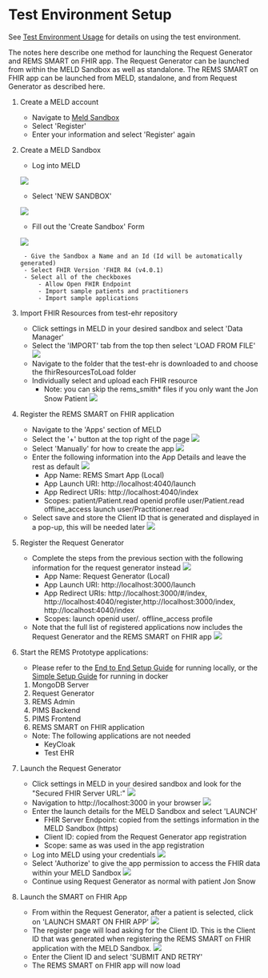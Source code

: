 # Test Environment Setup

See [Test Environment Usage](TestEnvironmentUsage.md) for details on using the test environment.

The notes here describe one method for launching the Request Generator and REMS SMART on FHIR app. The Request Generator can be launched from within the MELD Sandbox as well as standalone. The REMS SMART on FHIR app can be launched from MELD, standalone, and from Request Generator as described here.

1. Create a MELD account
    - Navigate to [Meld Sandbox](https://meld.interop.community)
    - Select 'Register'
    - Enter your information and select 'Register' again
1. Create a MELD Sandbox

    - Log into MELD

    ![](./test-environment-images/meld_login.png)

    - Select 'NEW SANDBOX'

    ![](./test-environment-images/meld_sandboxes.png)

    - Fill out the 'Create Sandbox' Form

    ![](./test-environment-images/meld_create_sandbox.png)

        - Give the Sandbox a Name and an Id (Id will be automatically generated)
        - Select FHIR Version 'FHIR R4 (v4.0.1)
        - Select all of the checkboxes
            - Allow Open FHIR Endpoint
            - Import sample patients and practitioners
            - Import sample applications
1. Import FHIR Resources from test-ehr repository
    - Click settings in MELD in your desired sandbox and select 'Data Manager'
    - Select the 'IMPORT' tab from the top then select 'LOAD FROM FILE'
    ![](./test-environment-images/meld_import_resource.png)
    - Navigate to the folder that the test-ehr is downloaded to and choose the fhirResourcesToLoad folder
    - Individually select and upload each FHIR resource
        - Note: you can skip the rems_smith* files if you only want the Jon Snow Patient
    ![](./test-environment-images/meld_import_resource_done.png)
1. Register the REMS SMART on FHIR application
    - Navigate to the 'Apps' section of MELD
    - Select the '+' button at the top right of the page
    ![](./test-environment-images/meld_apps_1.png)
    - Select 'Manually' for how to create the app
    ![](./test-environment-images/meld_app_creation.png)
    - Enter the following information into the App Details and leave the rest as default
    ![](./test-environment-images/meld_smart_app_entry.png)
        - App Name: REMS Smart App (Local)
        - App Launch URI: http://localhost:4040/launch
        - App Redirect URIs: http://localhost:4040/index
        - Scopes: patient/Patient.read openid profile user/Patient.read offline_access launch user/Practitioner.read
    - Select save and store the Client ID that is generated and displayed in a pop-up, this will be needed later
    ![](./test-environment-images/meld_smart_app_registered.png)
1. Register the Request Generator
    - Complete the steps from the previous section with the following information for the request generator instead
    ![](./test-environment-images/meld_request_generator_entry.png)
        - App Name: Request Generator (Local)
        - App Launch URI: http://localhost:3000/launch
        - App Redirect URIs: http://localhost:3000/#/index, http://localhost:4040/register,http://localhost:3000/index, http://localhost:4040/index
        - Scopes: launch openid user/*.* offline_access profile
    - Note that the full list of registered applications now includes the Request Generator and the REMS SMART on FHIR app
    ![](./test-environment-images/meld_apps_2.png)
1. Start the REMS Prototype applications:
    - Please refer to the [End to End Setup Guide](EndToEndSetupGuide.md) for running locally, or the [Simple Setup Guide](SimpleSetupGuide.md) for running in docker
    1. MongoDB Server
    1. Request Generator
    1. REMS Admin
    1. PIMS Backend
    1. PIMS Frontend
    1. REMS SMART on FHIR application
    - Note: The following applications are not needed
        - KeyCloak
        - Test EHR
1. Launch the Request Generator
    - Click settings in MELD in your desired sandbox and look for the "Secured FHIR Server URL:"
    ![](./test-environment-images/meld_sandbox_settings.png)
    - Navigation to http://localhost:3000 in your browser
    ![](./test-environment-images/request_generator_launch.png)
    - Enter the launch details for the MELD Sandbox and select 'LAUNCH'
        - FHIR Server Endpoint: copied from the settings information in the MELD Sandbox (https)
        - Client ID: copied from the Request Generator app registration
        - Scope: same as was used in the app registration
    - Log into MELD using your credentials
    ![](./test-environment-images/meld_login.png)
    - Select 'Authorize' to give the app permission to access the FHIR data within your MELD Sandbox
    ![](./test-environment-images/request_generator_permissions.png)
    - Continue using Request Generator as normal with patient Jon Snow
1. Launch the SMART on FHIR App
    - From within the Request Generator, after a patient is selected, click on 'LAUNCH SMART ON FHIR APP'
    ![](./test-environment-images/request_generator.png)
    - The register page will load asking for the Client ID. This is the Client ID that was generated when registering the REMS SMART on FHIR application with the MELD Sandbox.
    ![](./test-environment-images/smart_on_fhir_register.png)
    - Enter the Client ID and select 'SUBMIT AND RETRY'
    - The REMS SMART on FHIR app will now load
